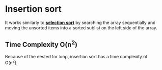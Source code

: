 # Insertion sort

It works similarly to [**selection sort**](../selection_sort/README.md) by searching the array sequentially and moving the unsorted items into a sorted sublist on the left side of the array.

## Time Complexity O(n<sup>2</sup>)

Because of the nested for loop, insertion sort has a time complexity of O(n<sup>2</sup>).
